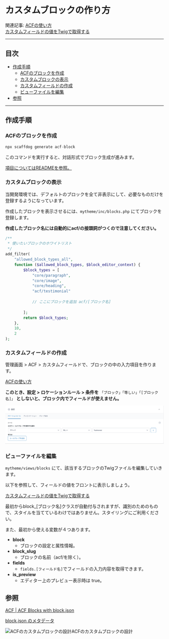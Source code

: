 # カスタムブロックの作り方

関連記事: [ACFの使い方](ACFの使い方.md)<br>[カスタムフィールドの値をTwigで取得する](カスタムフィールドの値をTwigで取得する.md)

---

## 目次

- [作成手順](#作成手順)
  - [ACFのブロックを作成](#acfのブロックを作成)
  - [カスタムブロックの表示](#カスタムブロックの表示)
  - [カスタムフィールドの作成](#カスタムフィールドの作成)
  - [ビューファイルを編集](#ビューファイルを編集)
- [参照](#参照)

---

## 作成手順

### ACFのブロックを作成

```php
npx scaffdog generate acf-block
```

このコマンドを実行すると、対話形式でブロック生成が進みます。

[項目についてはREADMEを参照。](https://github.com/nevers-jp/wordpress-template-v3/blob/f4cebef0dad0e232a2545195b2a82043fc7e665f/README.md?plain=1#L115-L133)

### カスタムブロックの表示

当開発環境では、デフォルトのブロックを全て非表示にして、必要なものだけを登録するようになっています。

作成したブロックを表示させるには、`mytheme/inc/blocks.php` にてブロックを登録します。

**作成したブロック名には自動的にacf/の接頭詞がつくので注意してください。**

```php
/**
 * 使いたいブロックのホワイトリスト
 */
add_filter(
	"allowed_block_types_all",
	function ($allowed_block_types, $block_editor_context) {
		$block_types = [
			"core/paragraph", 
			"core/image", 
			"core/heading", 
			"acf/testimonial"
			
			// ここにブロックを追加 acf/[ブロック名]
			
		];
		return $block_types;
	},
	10,
	2
);
```

### カスタムフィールドの作成

管理画面 > ACF > カスタムフィールドで、ブロックの中の入力項目を作ります。

[ACFの使い方](ACFの使い方.md)

**このとき、設定 > ロケーションルール > 条件を**
`「ブロック」「等しい」「[ブロック名]」`
**としないと、ブロック内でフィールドが使えません。**

![ロケーションルール設定](カスタムブロックの作り方/スクリーンショット_2025-06-17_16.55.35.png)

### ビューファイルを編集

`mytheme/views/blocks` にて、該当するブロックのTwigファイルを編集していきます。

以下を参照して、フィールドの値をフロントに表示しましょう。

[カスタムフィールドの値をTwigで取得する](カスタムフィールドの値をTwigで取得する.md)

最初からblock_[ブロック名]クラスが自動付与されますが、識別のためのもので、スタイルを当てているわけではありません。スタイリングにご利用ください。

また、最初から使える変数が４つあります。

- **block**
  - ブロックの設定と属性情報。
- **block_slug**
  - ブロックの名前（acf/を除く）。
- **fields**
  - `fields.[フィールド名]`でフィールドの入力内容を取得できます。
- **is_preview**
  - エディター上のプレビュー表示時は true。

## 参照

[ACF | ACF Blocks with block.json](https://www.advancedcustomfields.com/resources/acf-blocks-with-block-json/)

[block.json のメタデータ](https://ja.wordpress.org/team/handbook/block-editor/reference-guides/block-api/block-metadata/)

![ACFのカスタムブロックの設計](https://www.notion.so/icons/square-two-fourths_pink.svg)ACFのカスタムブロックの設計
